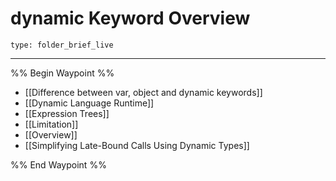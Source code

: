 # dynamic Keyword Overview
 
```ccard
type: folder_brief_live
```
 
---

%% Begin Waypoint %%
- [[Difference between var, object and dynamic keywords]]
- [[Dynamic Language Runtime]]
- [[Expression Trees]]
- [[Limitation]]
- [[Overview]]
- [[Simplifying Late-Bound Calls Using Dynamic Types]]

%% End Waypoint %%